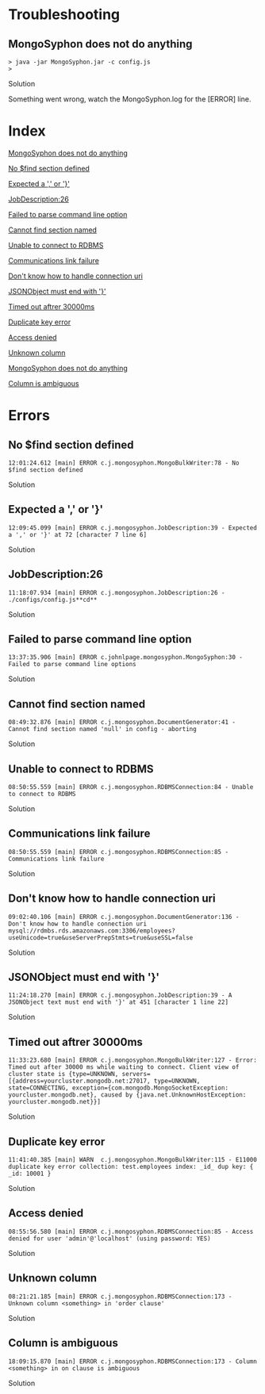 # Troubleshooting

## MongoSyphon does not do anything

```
> java -jar MongoSyphon.jar -c config.js
> 
```

Solution

Something went wrong, watch the MongoSyphon.log for the [ERROR] line.

# Index

[MongoSyphon does not do anything](#MongoSyphon-does-not-do-anything)

[No $find section defined](#no-find-section-defined)

[Expected a ',' or '}'](#expected-a--or-)

[JobDescription:26](#MongoSyphon-does-not-do-anything)

[Failed to parse command line option](#MongoSyphon-does-not-do-anything)

[Cannot find section named](#MongoSyphon-does-not-do-anything)

[Unable to connect to RDBMS](#MongoSyphon-does-not-do-anything)

[Communications link failure](#MongoSyphon-does-not-do-anything)

[Don't know how to handle connection uri](#MongoSyphon-does-not-do-anything)

[JSONObject must end with '}'](#MongoSyphon-does-not-do-anything)

[Timed out aftrer 30000ms](#MongoSyphon-does-not-do-anything)

[Duplicate key error](#MongoSyphon-does-not-do-anything)

[Access denied](#MongoSyphon-does-not-do-anything)

[Unknown column](#MongoSyphon-does-not-do-anything)

[MongoSyphon does not do anything](#MongoSyphon-does-not-do-anything)

[Column is ambiguous](#Column-is-ambiguous)

# Errors

## No $find section defined
```
12:01:24.612 [main] ERROR c.j.mongosyphon.MongoBulkWriter:78 - No $find section defined
```
Solution
## Expected a ',' or '}'
```
12:09:45.099 [main] ERROR c.j.mongosyphon.JobDescription:39 - Expected a ',' or '}' at 72 [character 7 line 6]
```
Solution
## JobDescription:26
```
11:18:07.934 [main] ERROR c.j.mongosyphon.JobDescription:26 - ./configs/config.js**cd**
```
Solution
## Failed to parse command line option
```
13:37:35.906 [main] ERROR c.johnlpage.mongosyphon.MongoSyphon:30 - Failed to parse command line options
```
Solution
## Cannot find section named
```
08:49:32.876 [main] ERROR c.j.mongosyphon.DocumentGenerator:41 - Cannot find section named 'null' in config - aborting
```
Solution
## Unable to connect to RDBMS
```
08:50:55.559 [main] ERROR c.j.mongosyphon.RDBMSConnection:84 - Unable to connect to RDBMS
```
Solution
## Communications link failure
```
08:50:55.559 [main] ERROR c.j.mongosyphon.RDBMSConnection:85 - Communications link failure
```
Solution
## Don't know how to handle connection uri
```
09:02:40.106 [main] ERROR c.j.mongosyphon.DocumentGenerator:136 - Don't know how to handle connection uri mysql://rdmbs.rds.amazonaws.com:3306/employees?useUnicode=true&useServerPrepStmts=true&useSSL=false
```
Solution
## JSONObject must end with '}'
```
11:24:18.270 [main] ERROR c.j.mongosyphon.JobDescription:39 - A JSONObject text must end with '}' at 451 [character 1 line 22]
```
Solution
## Timed out aftrer 30000ms
```
11:33:23.680 [main] ERROR c.j.mongosyphon.MongoBulkWriter:127 - Error: Timed out after 30000 ms while waiting to connect. Client view of cluster state is {type=UNKNOWN, servers=[{address=yourcluster.mongodb.net:27017, type=UNKNOWN, state=CONNECTING, exception={com.mongodb.MongoSocketException: yourcluster.mongodb.net}, caused by {java.net.UnknownHostException: yourcluster.mongodb.net}}]
```
Solution
## Duplicate key error
```
11:41:40.385 [main] WARN  c.j.mongosyphon.MongoBulkWriter:115 - E11000 duplicate key error collection: test.employees index: _id_ dup key: { _id: 10001 }
```
Solution
## Access denied
```
08:55:56.580 [main] ERROR c.j.mongosyphon.RDBMSConnection:85 - Access denied for user 'admin'@'localhost' (using password: YES)
```
Solution
## Unknown column
```
08:21:21.185 [main] ERROR c.j.mongosyphon.RDBMSConnection:173 - Unknown column <something> in 'order clause'
```
Solution
## Column is ambiguous
```
18:09:15.870 [main] ERROR c.j.mongosyphon.RDBMSConnection:173 - Column <something> in on clause is ambiguous
```
Solution
